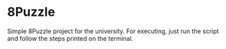 # 8Puzzle

Simple 8Puzzle project for the university. For executing, just run the script and follow the steps printed on the terminal.
